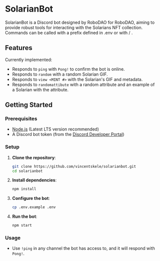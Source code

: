 # SolarianBot

SolarianBot is a Discord bot designed by RoboDAO for RoboDAO, aiming to provide robust tools for interacting with the Solarians NFT collection. Commands can be called with a prefix defined in .env or with / .

## Features

Currently implemented:
- Responds to `ping` with `Pong!` to confirm the bot is online.
- Responds to `random` with a random Solarian GIF.
- Responds to `view <MINT #>` with the Solarian's GIF and metadata.
- Responds to `randomattibute` with a random attribute and an example of a Solarian with the attribute.


## Getting Started

### Prerequisites

- [Node.js](https://nodejs.org/) (Latest LTS version recommended)
- A Discord bot token (from the [Discord Developer Portal](https://discord.com/developers/applications))

### Setup

1. **Clone the repository**:
   ```bash
   git clone https://github.com/vincentskele/solarianbot.git
   cd solarianbot
   ```

2. **Install dependencies**:
   ```bash
   npm install
   ```

3. **Configure the bot**:
   ```bash
   cp .env.example .env
   ```

4. **Run the bot**:
   ```bash
   npm start
   ```

### Usage

- Use `!ping` in any channel the bot has access to, and it will respond with `Pong!`.

